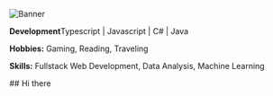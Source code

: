 ![Banner](https://i.imgur.com/q3WKx2H_d.webp?maxwidth=1520&fidelity=grand)
<p><strong>Development</strong>Typescript | Javascript | C# | Java</p>
<p><strong>Hobbies:</strong> Gaming, Reading, Traveling</p>
<p><strong>Skills:</strong> Fullstack Web Development, Data Analysis, Machine Learning</p>
## Hi there
<!--
**alphamerics/alphamerics** is a ✨ _special_ ✨ repository because its `README.md` (this file) appears on your GitHub profile.

Here are some ideas to get you started:

- 🔭 I’m currently working on ...
- 🌱 I’m currently learning ...
- 👯 I’m looking to collaborate on ...
- 🤔 I’m looking for help with ...
- 💬 Ask me about ...
- 📫 How to reach me: ...
- 😄 Pronouns: ...
- ⚡ Fun fact: ...
-->
